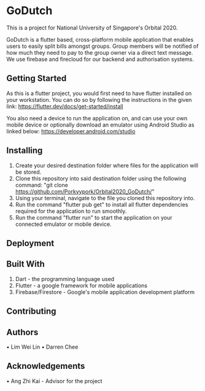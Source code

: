 # GoDutch
This is a project for National University of Singapore's Orbital 2020.

GoDutch is a flutter based, cross-platform mobile application that enables users to
easily split bills amongst groups. Group members will be notified of how much they
need to pay to the group owner via a direct text message. We use firebase and firecloud
for our backend and authorisation systems.

## Getting Started

As this is a flutter project, you would first need to have flutter installed on your
workstation. You can do so by following the instructions in the given link: 
https://flutter.dev/docs/get-started/install

You also need a device to run the application on, and can use your own mobile device
or optionally download an emulator using Android Studio as linked below: 
https://developer.android.com/studio

## Installing

1. Create your desired destination folder where files for the application will be stored.
2. Clone this repository into said destination folder using the following command:
   "git clone https://github.com/Porkyypork/Orbital2020_GoDutch/"
3. Using your terminal, navigate to the file you cloned this repository into.
4. Run the command "flutter pub get" to install all flutter dependencies required for
   the application to run smoothly.
5. Run the command "flutter run" to start the application on your connected emulator
   or mobile device.

## Deployment


## Built With

1. Dart - the programming language used
2. Flutter - a google framework for mobile applications
3. Firebase/Firestore - Google's mobile application development platform

## Contributing

## Authors
• Lim Wei Lin
• Darren Chee

## Acknowledgements
• Ang Zhi Kai - Advisor for the project
